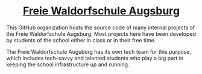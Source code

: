 <h1 align='center'>
  <a href="https://waldorf-augsburg.de/">Freie Waldorfschule Augsburg</a>
</h1>

This GitHub organization hosts the source code of many internal projects of the Freie Waldorfschule Augsburg. 
Most projects here have been developed by students of the school either in class or in their free time.

The Freie Waldorfschule Augsburg has its own tech team for this purpose, which includes tech-savvy and talented students who play a big part in keeping the school infrastructure up and running.
